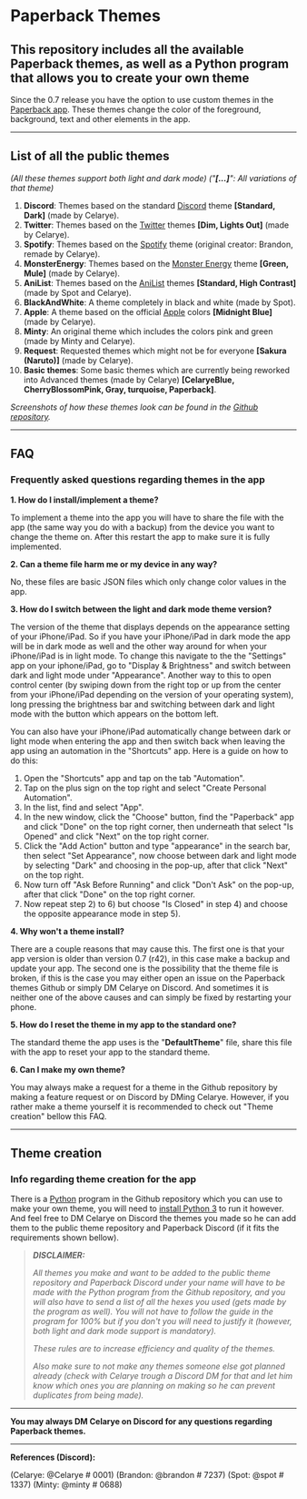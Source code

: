 # Paperback Themes

## This repository includes all the available Paperback themes, as well as a Python program that allows you to create your own theme

Since the 0.7 release you have the option to use custom themes in the [Paperback app](https://paperback.moe/). These themes change the color of the foreground, background, text and other elements in the app.

---

## List of all the public themes

*(All these themes support both light and dark mode)*
*("**[...]**": All variations of that theme)*

1) **Discord**: Themes based on the standard [Discord](https://discord.com/) theme **[Standard, Dark]** (made by Celarye).
2) **Twitter**: Themes based on the [Twitter](https://twitter.com/) themes **[Dim, Lights Out]** (made by Celarye).
3) **Spotify**: Themes based on the [Spotify](https://www.spotify.com/) theme (original creator: Brandon, remade by Celarye).
4) **MonsterEnergy**: Themes based on the [Monster Energy](https://www.monsterenergy.com/) theme **[Green, Mule]** (made by Celarye).
5) **AniList**: Themes based on the [AniList](https://anilist.co/) themes **[Standard, High Contrast]** (made by Spot and Celarye).
6) **BlackAndWhite**: A theme completely in black and white (made by Spot).
7) **Apple**: A theme based on the official [Apple](https://www.apple.com/) colors **[Midnight Blue]** (made by Celarye).
8) **Minty**: An original theme which includes the colors pink and green (made by Minty and Celarye).
9) **Request**: Requested themes which might not be for everyone **[Sakura (Naruto)]** (made by Celarye).
10) **Basic themes**: Some basic themes which are currently being reworked into Advanced themes (made by Celarye) **[CelaryeBlue, CherryBlossomPink, Gray, turquoise, Paperback]**.

*Screenshots of how these themes look can be found in the [Github repository](https://github.com/Celarye/Paperback-themes).*

---

## FAQ

### Frequently asked questions regarding themes in the app

**1. How do I install/implement a theme?**

To implement a theme into the app you will have to share the file with the app (the same way you do with a backup) from the device you want to change the theme on. After this restart the app to make sure it is fully implemented.

**2. Can a theme file harm me or my device in any way?**

No, these files are basic JSON files which only change color values in the app.

**3. How do I switch between the light and dark mode theme version?**

The version of the theme that displays depends on the appearance setting of your iPhone/iPad. So if you have your iPhone/iPad in dark mode the app will be in dark mode as well and the other way around for when your iPhone/iPad is in light mode. To change this navigate to the the "Settings" app on your iphone/iPad, go to "Display & Brightness" and switch between dark and light mode under "Appearance". Another way to this to open control center (by swiping down from the right top or up from the center from your iPhone/iPad depending on the version of your operating system), long pressing the brightness bar and switching between dark and light mode with the button which appears on the bottom left.

You can also have your iPhone/iPad automatically change between dark or light mode when entering the app and then switch back when leaving the app using an automation in the "Shortcuts" app. Here is a guide on how to do this:

1) Open the "Shortcuts" app and tap on the tab "Automation".
2) Tap on the plus sign on the top right and select "Create Personal Automation".
3) In the list, find and select "App".
4) In the new window, click the "Choose" button, find the "Paperback" app and click "Done" on the top right corner, then underneath that select "Is Opened" and click "Next" on the top right corner.
5) Click the "Add Action" button and type "appearance" in the search bar, then select "Set Appearance", now choose between dark and light mode by selecting "Dark" and choosing in the pop-up, after that click "Next" on the top right.
6) Now turn off "Ask Before Running" and click "Don't Ask" on the pop-up, after that click "Done" on the top right corner.
7) Now repeat step 2) to 6) but choose "Is Closed" in step 4) and choose the opposite appearance mode in step 5).

**4. Why won't a theme install?**

There are a couple reasons that may cause this. The first one is that your app version is older than version 0.7 (r42), in this case make a backup and update your app. The second one is the possibility that the theme file is broken, if this is the case you may either open an issue on the Paperback themes Github or simply DM Celarye on Discord. And sometimes it is neither one of the above causes and can simply be fixed by restarting your phone.

**5. How do I reset the theme in my app to the standard one?**

The standard theme the app uses is the "**DefaultTheme**" file, share this file with the app to reset your app to the standard theme.

**6. Can I make my own theme?**

You may always make a request for a theme in the Github repository by making a feature request or on Discord by DMing Celarye. However, if you rather make a theme yourself it is recommended to check out "Theme creation" bellow this FAQ.

---

## Theme creation

### Info regarding theme creation for the app

There is a [Python](https://www.python.org/) program in the Github repository which you can use to make your own theme, you will need to [install Python 3](https://www.python.org/downloads/) to run it however. And feel free to DM Celarye on Discord the themes you made so he can add them to the public theme repository and Paperback Discord (if it fits the requirements shown bellow).

> ***DISCLAIMER:***
>
> *All themes you make and want to be added to the public theme repository and Paperback Discord under your name will have to be made with the Python program from the Github repository, and you will also have to send a list of all the hexes you used (gets made by the program as well).*
> *You will not have to follow the guide in the program for 100% but if you don't you will need to justify it (however, both light and dark mode support is mandatory).*
>
> *These rules are to increase efficiency and quality of the themes.*
>
> *Also make sure to not make any themes someone else got planned already (check with Celarye trough a Discord DM for that and let him know which ones you are planning on making so he can prevent duplicates from being made).*

---

**You may always DM Celarye on Discord for any questions regarding Paperback themes.**

---

**References (Discord):**

(Celarye: @Celarye # 0001)
(Brandon: @brandon # 7237)
(Spot: @spot # 1337)
(Minty: @minty # 0688)
